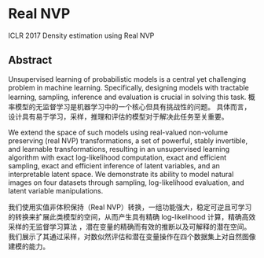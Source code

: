 # Real NVP

ICLR 2017  Density estimation using Real NVP



## Abstract

Unsupervised learning of probabilistic models is a central yet challenging problem in machine learning. Specifically, designing models with tractable learning, sampling, inference and evaluation is crucial in solving this task. 概率模型的无监督学习是机器学习中的一个核心但具有挑战性的问题。 具体而言，设计具有易于学习，采样，推理和评估的模型对于解决此任务至关重要。 

We extend the space of such models using real-valued non-volume preserving (real NVP) transformations, a set of powerful, stably invertible, and learnable transformations, resulting in an unsupervised learning algorithm with exact log-likelihood computation, exact and efficient sampling, exact and efficient inference of latent variables, and an interpretable latent space. We demonstrate its ability to model natural images on four datasets through sampling, log-likelihood evaluation, and latent variable manipulations.

我们使用实值非体积保持（Real NVP）转换，一组功能强大，稳定可逆且可学习的转换来扩展此类模型的空间，从而产生具有精确 log-likelihood 计算，精确高效采样的无监督学习算法 ，潜在变量的精确而有效的推断以及可解释的潜在空间。 我们展示了其通过采样，对数似然评估和潜在变量操作在四个数据集上对自然图像建模的能力。